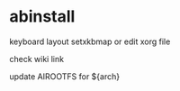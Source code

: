 # abinstall

keyboard layout setxkbmap or edit xorg file

check wiki link

update AIROOTFS for ${arch}


